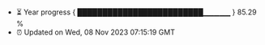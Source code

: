 - ⏳ Year progress { █████████████████████████▁▁▁▁▁ } 85.29 %
- ⏰ Updated on Wed, 08 Nov 2023 07:15:19 GMT

